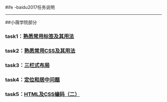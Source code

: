 #ife -baidu2017任务说明
***
##小薇学院部分
### task1：[熟悉常用标签及其用法](https://wbin-zhou.github.io/ife-baidu/%E7%99%BE%E5%BA%A6%E5%89%8D%E7%AB%AF%E5%B0%8F%E8%96%87%E5%AD%A6%E9%99%A2/task1/index.html)
### task2：[熟悉常用CSS及其用法](https://wbin-zhou.github.io/ife-baidu/%E7%99%BE%E5%BA%A6%E5%89%8D%E7%AB%AF%E5%B0%8F%E8%96%87%E5%AD%A6%E9%99%A2/task2/index.html)
### task3：[三栏式布局](https://wbin-zhou.github.io/ife-baidu/%E7%99%BE%E5%BA%A6%E5%89%8D%E7%AB%AF%E5%B0%8F%E8%96%87%E5%AD%A6%E9%99%A2/task3/index.html)
### task4：[定位和居中问题](https://wbin-zhou.github.io/ife-baidu/%E7%99%BE%E5%BA%A6%E5%89%8D%E7%AB%AF%E5%B0%8F%E8%96%87%E5%AD%A6%E9%99%A2/task4/index.html)
### task5：[HTML及CSS编码（二）](https://wbin-zhou.github.io/ife-baidu/%E7%99%BE%E5%BA%A6%E5%89%8D%E7%AB%AF%E5%B0%8F%E8%96%87%E5%AD%A6%E9%99%A2/task5/index.html)